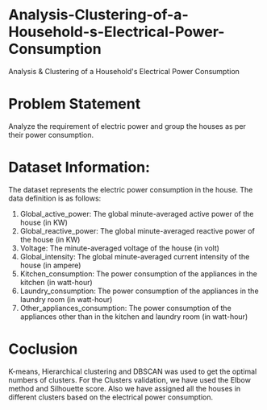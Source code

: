 # Analysis-Clustering-of-a-Household-s-Electrical-Power-Consumption
Analysis &amp; Clustering of a Household's Electrical Power Consumption
# Problem Statement
Analyze the requirement of electric power and group the houses as per their power consumption.
  
# Dataset Information:
The dataset represents the electric power consumption in the house. The data definition is as follows:
 1. Global_active_power: The global minute-averaged active power of the house (in KW)
 2. Global_reactive_power: The global minute-averaged reactive power of the house (in KW)
 3. Voltage: The minute-averaged voltage of the house (in volt)
 4. Global_intensity: The global minute-averaged current intensity of the house (in ampere)
 5. Kitchen_consumption: The power consumption of the appliances in the kitchen (in watt-hour)
 6. Laundry_consumption: The power consumption of the appliances in the laundry room (in watt-hour)
 7. Other_appliances_consumption: The power consumption of the appliances other than in the kitchen and laundry room (in watt-hour)
 
 # Coclusion
K-means, Hierarchical clustering and DBSCAN was used to get the optimal numbers of clusters.
For the Clusters validation, we have used the Elbow method and Silhouette score. Also we have assigned all the houses in different clusters based on the electrical power consumption.
